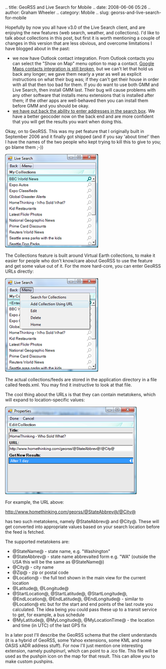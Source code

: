 .. title: GeoRSS and Live Search for Mobile
.. date: 2008-06-06 05:26
.. author: Graham Wheeler
.. category: Mobile
.. slug: georss-and-live-search-for-mobile

Hopefully by now you all have v3.0 of the Live Search client, and are
enjoying the new features (web search, weather, and collections). I'd
like to talk about collections in this post, but first it is worth
mentioning a couple of changes in this version that are less obvious,
and overcome limitations I have blogged about in the past:

-   we now have Outlook contact integration. From Outlook contacts you
    can select the "Show on Map" menu option to map a contact. [Google
    Maps contacts integration is still
    broken](http://geekraver.spaces.live.com/blog/cns!3690236EA2D48605!203.entry),
    but we can't let that hold us back any longer; we gave them nearly a
    year as well as explicit instructions on what their bug was; if they
    can't get their house in order with all that then too bad for them.
    If you do want to use both GMM and Live Search, then install GMM
    last. Their bug will cause problems with any other software that
    installs menu extensions that is installed after them; if the other
    apps are well-behaved then you can install them before GMM and you
    should be okay.
-   [we have put back the ability to enter addresses in the search
    box](http://geekraver.spaces.live.com/blog/cns!3690236EA2D48605!181.entry).
    We have a better geocoder now on the back end and are more confident
    that you will get the results you want when doing this.

Okay, on to GeoRSS. This was my pet feature that I originally built in
September 2006 and it finally got shipped (and if you say 'about time!'
then I have the names of the two people who kept trying to kill this to
give to you; go blame them ;-))

[![image](/images/georss-image0.png)](/images/georss-image0.png)

The Collections feature is built around Virtual Earth collections, to
make it easier for people who don't know/care about GeoRSS to use the
feature and get some value out of it. For the more hard-core, you can
enter GeoRSS URLs directly:

[![image](/images/georss-image1.png)](/images/georss-image1.png)

The actual collections/feeds are stored in the application directory in
a file called feeds.xml. You may find it instructive to look at that
file.

The cool thing about the URLs is that they can contain metatokens, which
will expand to location-specific values:

[![image](/images/georss-image2.png)](/images/georss-image2.png)

For example, the URL above:

<http://www.homethinking.com/georss/@StateAbbrev@/@City@>

has two such metatokens, namely @StateAbbrev@ and @City@. These will get
converted into appropriate values based on your search location before
the feed is fetched.

The supported metatokens are:

-   @StateName@ - state name, e.g. "Washington"
-   @StateAbbrev@ - state name abbrevaited form e.g. "WA" (outside the
    USA this will be the same as @StateName@)
-   @City@ - city name
-   @Zip@ - zip or postal code
-   @Location@ - the full text shown in the main view for the current
    location
-   @Latitude@, @Longitude@
-   @StartLocation@, @StartLatitude@, @StartLongitude@, @EndLocation@,
    @EndLatitude@, @EndLongitude@ - similar to @Location@ etc but for
    the start and end points of the last route you calculated. The idea
    being you could pass these up to a transit service to get, for
    example, a bus schedule
-   @MyLatitude@, @MyLongitude@, @MyLocationTime@ - the location and
    time (in UTC) of the last GPS fix

In a later post I'll describe the GeoRSS schema that the client
understands (it is a hybrid of GeoRSS, some Yahoo extensions, some KML
and some OASIS xADR address stuff). For now I'll just mention one
interesting extension, namely pushpinurl, which can point to a .ico
file. This file will be used as the pushpin icon on the map for that
result. This can allow you to make custom pushpins.
